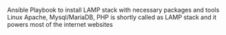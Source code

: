 Ansible Playbook to install LAMP stack with necessary packages and tools
Linux Apache, Mysql/MariaDB, PHP is shortly called as LAMP stack and it powers most of the internet websites
